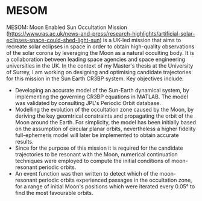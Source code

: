 # MESOM
MESOM: Moon Enabled Sun Occultation Mission (https://www.ras.ac.uk/news-and-press/research-highlights/artificial-solar-eclipses-space-could-shed-light-sun) is a UK-led mission that aims to recreate solar eclipses in space in order to obtain high-quality observations of the solar corona by leveraging the Moon as a natural occulting body. It is a collaboration between leading space agencies and space engineering universities in the UK.
In the context of my Master's thesis at the University of Surrey, I am working on designing and optimising candidate trajectories for this mission in the Sun Earth CR3BP system. Key objectives include:
- Developing an accurate model of the Sun-Earth dynamical system, by implementing the governing CR3BP equations in MATLAB. The model was validated by consulting JPL's Periodic Orbit database.
- Modelling the evolution of the occultation zone caused by the Moon, by deriving the key geomtrical constraints and propagating the orbit of the Moon around the Earth. For simplicity, the model has been initially based on the assumption of circular planar orbits, nevertheless a higher fidelity full-ephemeris model will later be implemented to obtain accurate results.
- Since for the purpose of this mission it is required for the candidate trajectories to be resonant with the Moon, numerical continuation techniques were employed to compute the initial conditions of moon-resonant periodic orbits.
- An event function was then written to detect which of the moon-resonant periodic orbits experienced passages in the occultation zone, for a range of initial Moon's positions which were iterated every 0.05° to find the most favourable orbits.

